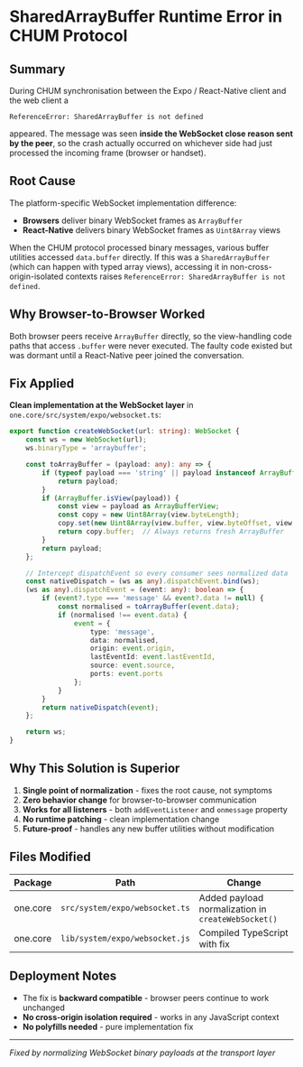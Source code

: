 # SharedArrayBuffer Runtime Error in CHUM Protocol

## Summary
During CHUM synchronisation between the Expo / React-Native client and the web client a

```
ReferenceError: SharedArrayBuffer is not defined
```

appeared.  The message was seen **inside the WebSocket close reason sent by the
peer**, so the crash actually occurred on whichever side had just processed the
incoming frame (browser or handset).

## Root Cause
The platform-specific WebSocket implementation difference:
- **Browsers** deliver binary WebSocket frames as `ArrayBuffer`
- **React-Native** delivers binary WebSocket frames as `Uint8Array` views

When the CHUM protocol processed binary messages, various buffer utilities accessed 
`data.buffer` directly. If this was a `SharedArrayBuffer` (which can happen with 
typed array views), accessing it in non-cross-origin-isolated contexts raises 
`ReferenceError: SharedArrayBuffer is not defined`.

## Why Browser-to-Browser Worked
Both browser peers receive `ArrayBuffer` directly, so the view-handling code paths
that access `.buffer` were never executed. The faulty code existed but was dormant
until a React-Native peer joined the conversation.

## Fix Applied
**Clean implementation at the WebSocket layer** in `one.core/src/system/expo/websocket.ts`:

```typescript
export function createWebSocket(url: string): WebSocket {
    const ws = new WebSocket(url);
    ws.binaryType = 'arraybuffer';

    const toArrayBuffer = (payload: any): any => {
        if (typeof payload === 'string' || payload instanceof ArrayBuffer) {
            return payload;
        }
        if (ArrayBuffer.isView(payload)) {
            const view = payload as ArrayBufferView;
            const copy = new Uint8Array(view.byteLength);
            copy.set(new Uint8Array(view.buffer, view.byteOffset, view.byteLength));
            return copy.buffer;  // Always returns fresh ArrayBuffer
        }
        return payload;
    };

    // Intercept dispatchEvent so every consumer sees normalized data
    const nativeDispatch = (ws as any).dispatchEvent.bind(ws);
    (ws as any).dispatchEvent = (event: any): boolean => {
        if (event?.type === 'message' && event?.data != null) {
            const normalised = toArrayBuffer(event.data);
            if (normalised !== event.data) {
                event = {
                    type: 'message',
                    data: normalised,
                    origin: event.origin,
                    lastEventId: event.lastEventId,
                    source: event.source,
                    ports: event.ports
                };
            }
        }
        return nativeDispatch(event);
    };

    return ws;
}
```

## Why This Solution is Superior
1. **Single point of normalization** - fixes the root cause, not symptoms
2. **Zero behavior change** for browser-to-browser communication
3. **Works for all listeners** - both `addEventListener` and `onmessage` property
4. **No runtime patching** - clean implementation change
5. **Future-proof** - handles any new buffer utilities without modification

## Files Modified
| Package | Path | Change |
|---------|------|--------|
| one.core | `src/system/expo/websocket.ts` | Added payload normalization in `createWebSocket()` |
| one.core | `lib/system/expo/websocket.js` | Compiled TypeScript with fix |

## Deployment Notes
* The fix is **backward compatible** - browser peers continue to work unchanged
* **No cross-origin isolation required** - works in any JavaScript context
* **No polyfills needed** - pure implementation fix

---
*Fixed by normalizing WebSocket binary payloads at the transport layer* 